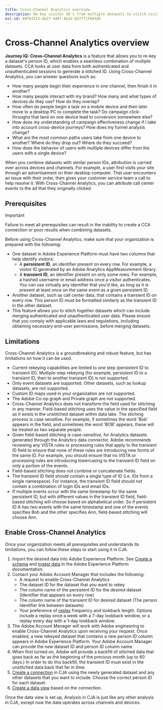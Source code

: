```yaml
---
title: Cross-Channel Analytics overview
description: Re-key visitor ID's from multiple datasets to stitch visitors together.
exl-id: 69763313-de27-4487-8e32-8277f1f693d8
---
```

# Cross-Channel Analytics overview

**Journey IQ: Cross-Channel Analytics** is a feature that allows you to re-key a dataset's person ID, which enables a seamless combination of multiple datasets. CCA looks at user data from both authenticated and unauthenticated sessions to generate a stitched ID. Using Cross-Channel Analytics, you can answer questions such as:

* How many people begin their experience in one channel, then finish it in another?
* How many people interact with my brand? How many and what types of devices do they use? How do they overlap?
* How often do people begin a task on a mobile device and then later move to a desktop PC to complete the task? Do campaign click-throughs that land on one device lead to conversion somewhere else?
* How does my understanding of campaign effectiveness change if I take into account cross-device journeys? How does my funnel analysis change?
* What are the most common paths users take from one device to another? Where do they drop out? Where do they succeed?
* How does the behavior of users with multiple devices differ from the users with a single device?

When you combine datasets with similar person IDs, attribution is carried over across devices and channels. For example, a user first visits your site through an advertisement on their desktop computer. That user encounters an issue with their order, then gives your customer service team a call to help resolve it. With Cross-Channel Analytics, you can attribute call center events to the ad that they originally clicked.

## Prerequisites

>[!IMPORTANT]
>
>Failure to meet all prerequisites can result in the inability to create a CCA connection or poor results when combining datasets.

Before using Cross-Channel Analytics, make sure that your organization is prepared with the following:

* One dataset in Adobe Experience Platform must have two columns that help identify visitors:
  * A **persistent ID**, an identifier present on every row. For example, a visitor ID generated by an Adobe Analytics AppMeasurement library.
  * A **transient ID**, an identifier present on only some rows. For example, a hashed username or email address once a visitor authenticates. You can use virtually any identifier that you'd like, as long as it is present at least once on the same event as a given persistent ID.
* Another dataset, such as call center data, that contains a transient ID on every row. This person ID must be formatted similarly as the transient ID in the other dataset.
* This feature allows you to stitch together datasets which can include merging authenticated and unauthenticated user data. Please ensure that you comply with applicable laws and regulations, including obtaining necessary end-user permissions, before merging datasets.

## Limitations

Cross-Channel Analytics is a groundbreaking and robust feature, but has limitations on how it can be used.

* Current rekeying capabilities are limited to one step (persistent ID to transient ID). Multiple-step rekeying (for example, persistent ID to a transient ID, then to another transient ID) is not supported.
* Only event datasets are supported. Other datasets, such as lookup datasets, are not supported.
* Custom ID maps used in your organization are not supported.
* The Adobe Co-op graph and Private graph are not supported.
* Cross-Channel Analytics does not transform the field used for stitching in any manner. Field-based stitching uses the value in the specified field as it exists in the unstitched dataset within data lake. The stiching process is case sensitive. For example, if sometimes the word 'Bob' appears in the field, and sometimes the word 'BOB' appears, these will be treated as two separate people.
* Given field-based stitching is case-sensitive, for Analytics datasets generated through the Analytics data connector, Adobe recommends reviewing any VISTA rules or processing rules that apply to the transient ID field to ensure that none of these rules are introducing new forms of the same ID. For example, you should ensure that no VISTA or processing rules are introducing lowercasing to the transient ID field on only a portion of the events.
* Field-based stitching does not combine or concatenate fields. 
* The transient ID field should contain a single type of ID (i.e. IDs from a single namespace). For instance, the transient ID field should not contain a combination of login IDs and email IDs.
* If multiple events occur with the same timestamp for the same persistent ID, but with different values in the transient ID field, field-based stitching will choose based on alphabetical order. So if persistent ID A has two events with the same timestamp and one of the events specifies Bob and the other specifies Ann, field-based stitching will choose Ann.


## Enable Cross-Channel Analytics

Once your organization meets all prerequisites and understands its limitations, you can follow these steps to start using it in CJA.

1. Import the desired data into Adobe Experience Platform. See [Create a schema](https://docs.adobe.com/content/help/en/experience-platform/xdm/tutorials/create-schema-ui.html) and [Ingest data](https://docs.adobe.com/content/help/en/experience-platform/ingestion/home.html) in the Adobe Experience Platform documentation.
1. Contact your Adobe Account Manager that includes the following:
   * A request to enable Cross-Channel Analytics
   * The dataset ID for the dataset that you want to rekey
   * The column name of the persistent ID for the desired dataset (Identifier that appears on every row)
   * The column name of the transient ID for desired dataset (The person identifier link between datasets)
   * Your preference of [replay](replay.md) frequency and lookback length. Options include a replay once a week with a 7-day lookback window, or a replay every day with a 1-day lookback window.
1. The Adobe Account Manager will work with Adobe engineering to enable Cross-Channel Analytics upon receiving your request. Once enabled, a new rekeyed dataset that contains a new person ID column appears in Adobe Experience Platform. Your Adobe Account Manager can provide the new dataset ID and person ID column name.
1. When first turned on, Adobe will provide a backfill of stitched data that goes back as far as the beginning of the previous month (up to 60 days.) In order to do this backfill, the transient ID must exist in the unstitched data back that far in time.
1. [Create a connection](../create-connection.md) in CJA using the newly generated dataset and any other datasets that you want to include. Choose the correct person ID for each dataset.
1. [Create a data view](/help/data-views/create-dataview.md) based on the connection.

<!-- To do: Paragraph on backfill once product and marketing determine the best way forward. -->

Once the data view is set up, Analysis in CJA is just like any other analysis in CJA, except now the data operates across channels and devices.
